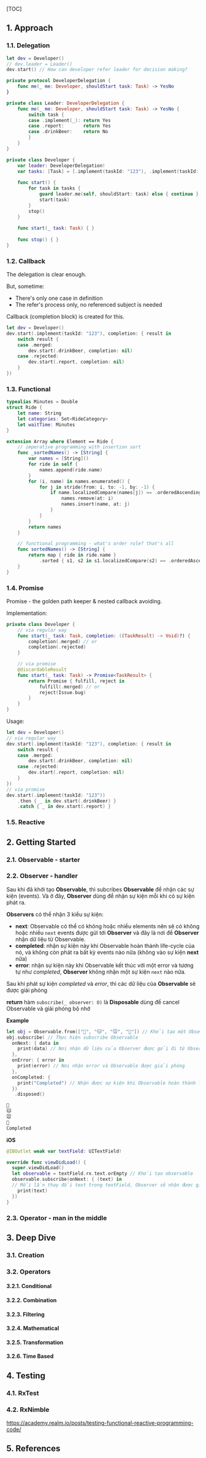 [TOC]

## 1. Approach



### 1.1. Delegation

```swift
let dev = Developer()
// dev.leader = Leader()
dev.start() // How can developer refer leader for decision making? 
```

```swift
private protocol DeveloperDelegation {
    func me(_ me: Developer, shouldStart task: Task) -> YesNo
}
```

```swift
private class Leader: DeveloperDelegation {
    func me(_ me: Developer, shouldStart task: Task) -> YesNo {
        switch task {
        case .implement(_): return Yes
        case .report:       return Yes
        case .drinkBeer:    return No
        }
    }
}
```

```swift
private class Developer {
    var leader: DeveloperDelegation!
    var tasks: [Task] = [.implement(taskId: "123"), .implement(taskId: "456"), .report, .drinkBeer]
    
    func start() {
        for task in tasks {
            guard leader.me(self, shouldStart: task) else { continue }
            start(task)
        }
        stop()
    }
    
    func start(_ task: Task) { }
    
    func stop() { }
}
```



### 1.2. Callback

The delegation is clear enough.

But, sometime:

- There's only one case in definition
- The refer's process only, no referenced subject is needed

Callback (completion block) is created for this.

```swift
let dev = Developer()
dev.start(.implement(taskId: "123"), completion: { result in
    switch result {
    case .merged:
        dev.start(.drinkBeer, completion: nil)
    case .rejected:
        dev.start(.report, completion: nil)
    }
})
```



### 1.3. Functional

```swift
typealias Minutes = Double
struct Ride {
    let name: String
    let categories: Set<RideCategory>
    let waitTime: Minutes
}
```

```swift
extension Array where Element == Ride {
    // imperative programming with insertion sort
    func _sortedNames() -> [String] {
        var names = [String]()
        for ride in self {
            names.append(ride.name)
        }
        for (i, name) in names.enumerated() {
            for j in stride(from: i, to: -1, by: -1) {
                if name.localizedCompare(names[j]) == .orderedAscending {
                    names.remove(at: i)
                    names.insert(name, at: j)
                }
            }
        }
        return names
    }

    // functional programming - what's order rule? that's all
    func sortedNames() -> [String] {
        return map { ride in ride.name }
            .sorted { s1, s2 in s1.localizedCompare(s2) == .orderedAscending }
    }
}
```



### 1.4. Promise

Promise - the golden path keeper & nested callback avoiding.

Implementation:

```swift
private class Developer {
    // via regular way
    func start(_ task: Task, completion: ((TaskResult) -> Void)?) {
        completion(.merged) // or
        completion(.rejected)
    }

    // via promise
    @discardableResult
    func start(_ task: Task) -> Promise<TaskResult> {
        return Promise { fulfill, reject in
            fulfill(.merged) // or
            reject(Issue.bug)
        }
    }
}
```

Usage:

```swift
let dev = Developer()
// via regular way
dev.start(.implement(taskId: "123"), completion: { result in
    switch result {
    case .merged:
        dev.start(.drinkBeer, completion: nil)
    case .rejected:
        dev.start(.report, completion: nil)
    }
})
// via promise
dev.start(.implement(taskId: "123"))
    .then { _ in dev.start(.drinkBeer) }
    .catch { _ in dev.start(.report) }
```



### 1.5. Reactive



## 2. Getting Started

### 2.1. Observable - starter

### 2.2. Observer - handler

Sau khi đã khởi tạo **Observable**, thì subcribes **Observable** để nhận các sự kiện (events). Và ở đây, **Observer** dùng để nhận sự kiện mỗi khi có sự kiện phát ra.

**Observers** có thể nhận 3 kiểu sự kiện:

- **next**: Observable có thể có không hoặc nhiều elements nên sẽ có không hoặc nhiều `next` events được gửi tới **Observer** và đây là nơi để **Observer** nhận dữ liệu từ Observable.
- **completed**: nhận sự kiện này khi Observable hoàn thành life-cycle của nó, và không còn phát ra bất kỳ events nào nữa (không vào sự kiện **next** nữa)
- **error**: nhận sự kiện này khi Observable kết thúc với một error và tương tự như *completed*, **Observer** không nhận một sự kiện `next` nào nữa.

Sau khi phát sự kiện *completed* và *error*, thì các dữ liệu của **Observable** sẽ được giải phóng

**return** hàm `subscribe(_ observer: O)`  là **Disposable** dùng để cancel Observable và giải phóng bộ nhớ

**Example**

```swift
let obj = Observable.from(["🐶", "🐱", "🐭", "🐹"]) // Khởi tạo một Observable
obj.subscribe( // Thực hiện subscribe Observable
  onNext: { data in
    print(data) // Nơi nhận dữ liệu của Observer được gửi đi từ Observable
  }, 
  onError: { error in
    print(error) // Nơi nhận error và Observable được giải phóng
  }, 
  onCompleted: {
    print("Completed") // Nhận được sự kiện khi Observable hoàn thành life-cycle và Observable được giải phóng
  })
   .disposed()
```

```swift
🐶
🐱
🐭
🐹
Completed
```

**iOS**

```swift
@IBOutlet weak var textField: UITextField!

override func viewDidLoad() {
  super.viewDidLoad()
  let observable = textField.rx.text.orEmpty // Khởi tạo observable
  observable.subscribe(onNext: { (text) in 
  // Mỗi lần thay đổi text trong textField, Observer sẽ nhận được giá trị text mới của textField.
    print(text)
  })
}
```



### 2.3. Operator - man in the middle

## 3. Deep Dive

### 3.1. Creation

### 3.2. Operators

#### 3.2.1. Conditional

#### 3.2.2. Combination

#### 3.2.3. Filtering

#### 3.2.4. Mathematical

#### 3.2.5. Transformation

#### 3.2.6. Time Based

## 4. Testing

### 4.1. RxTest

### 4.2. RxNimble

https://academy.realm.io/posts/testing-functional-reactive-programming-code/

## 5. References



